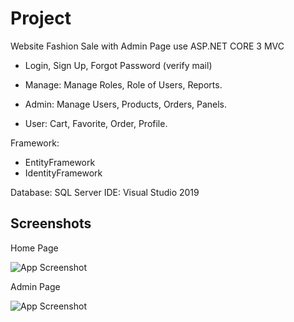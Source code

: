 
# Project 

Website Fashion Sale with Admin Page use ASP.NET CORE 3 MVC 

- Login, Sign Up, Forgot Password (verify mail)

- Manage: Manage Roles, Role of Users, Reports.

- Admin: Manage Users, Products, Orders, Panels.

- User: Cart, Favorite, Order, Profile.

Framework:
- EntityFramework
- IdentityFramework

Database: SQL Server
IDE: Visual Studio 2019

## Screenshots

Home Page

![App Screenshot](https://i.imgur.com/wGzVoWP.jpg)

Admin Page

![App Screenshot](https://i.imgur.com/IQmn7Ep.png)

